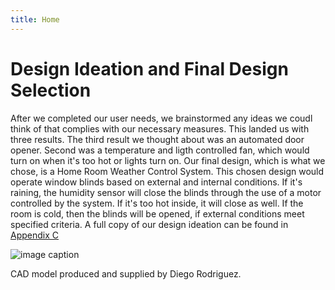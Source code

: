 ```yaml
---
title: Home 
---
```

 
# Design Ideation and Final Design Selection


  After we completed our user needs, we brainstormed any ideas we coudl think of that complies with our necessary measures. This landed us with three results. The third result we thought about was an automated door opener. Second was a temperature and ligth controlled fan, which would turn on when it's too hot or lights turn on. Our final design, which is what we chose, is a Home Room Weather Control System. This chosen design would operate window blinds based on external and internal conditions. If it's raining, the humidity sensor will close the blinds through the use of a motor controlled by the system. If it's too hot inside, it will close as well. If the room is cold, then the blinds will be opened, if external conditions meet specified criteria. A full copy of our design ideation can be found in [Appendix C](/03-design-ideation.pdf)
  
  ![image caption](https://media.discordapp.net/attachments/1143291596109009090/1162829343786029066/image.png?ex=653d5c37&is=652ae737&hm=eabc8d34cc643f13a9d049c900424b8f452648014a2796a559ec32e0f126325a&=&width=374&height=473)

CAD model produced and supplied by Diego Rodriguez.
